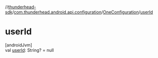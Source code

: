 //[thunderhead-sdk](../../../index.md)/[com.thunderhead.android.api.configuration](../index.md)/[OneConfiguration](index.md)/[userId](user-id.md)

# userId

[androidJvm]\
val [userId](user-id.md): String? = null
